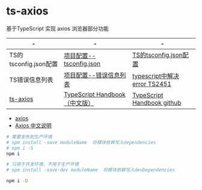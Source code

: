 # ts-axios
基于TypeScript 实现 axios 浏览器部分功能

-|-|-|
---|---|---
TS的tsconfig.json配置 | [项目配置--tsconfig.json](https://www.tslang.cn/docs/handbook/tsconfig-json.html) | [TS的tsconfig.json配置](https://www.jianshu.com/p/6d2783f1ab51)
TS错误信息列表 | [项目配置--错误信息列表](https://www.tslang.cn/docs/handbook/error.html) | [typescript中解决 error TS2451](https://www.jianshu.com/p/78268bd9af0a)
[ts-axios](https://github.com/XueMary/ts-axios)|[TypeScript Handbook（中文版）](https://legacy.gitbook.com/book/zhongsp/typescript-handbook/details)|[TypeScript Handbook github](https://github.com/zhongsp/TypeScript)


- [axios](https://www.npmjs.com/package/axios)
- [Axios 中文说明](https://www.kancloud.cn/yunye/axios/234845)

```bash
# 需要发布到生产环境
# npm install -save moduleName  将模块依赖写入dependencies
# npm i -S
npm i

# 只用于开发环境，不用于生产环境
# npm install -save-dev moduleName  将模块依赖写入devDependencies

npm i -D
```
